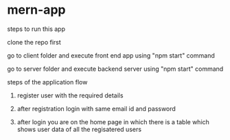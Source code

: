# mern-app

steps to run this app

clone the repo first

go to client folder and execute front end app using "npm start" command

go to server folder and execute backend server using "npm start" command

steps of the application flow

1. register user with the required details

2. after registration login with same email id and password

3. after login you are on the home page in which there is a table which shows user data of all the regisatered users
